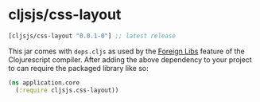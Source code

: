 # cljsjs/css-layout

[](dependency)
```clojure
[cljsjs/css-layout "0.0.1-0"] ;; latest release
```
[](/dependency)

This jar comes with `deps.cljs` as used by the [Foreign Libs][flibs] feature
of the Clojurescript compiler. After adding the above dependency to your project
to can require the packaged library like so:

```clojure
(ns application.core
  (:require cljsjs.css-layout))
```

[flibs]: https://github.com/clojure/clojurescript/wiki/Foreign-Dependencies

